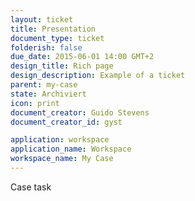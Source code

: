 ```yaml
---
layout: ticket
title: Presentation
document_type: ticket
folderish: false
due_date: 2015-06-01 14:00 GMT+2
design_title: Rich page
design_description: Example of a ticket
parent: my-case
state: Archiviert
icon: print
document_creator: Guido Stevens
document_creator_id: gyst

application: workspace
application_name: Workspace
workspace_name: My Case
---
```


Case task
